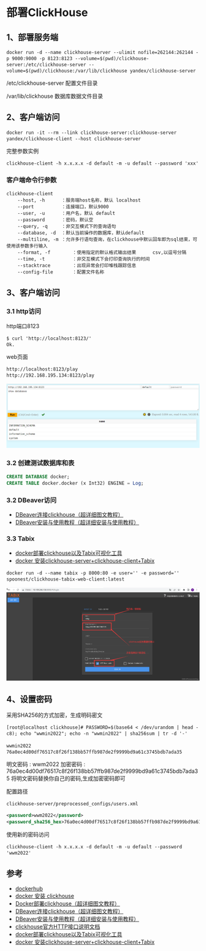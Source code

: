 # 部署ClickHouse



## 1、部署服务端

```shell
docker run -d --name clickhouse-server --ulimit nofile=262144:262144 -p 9000:9000 -p 8123:8123 --volume=$(pwd)/clickhouse-server:/etc/clickhouse-server --volume=$(pwd)/clickhouse:/var/lib/clickhouse yandex/clickhouse-server
```

/etc/clickhouse-server	配置文件目录

/var/lib/clickhouse			数据库数据文件目录



## 2、客户端访问

```shell
docker run -it --rm --link clickhouse-server:clickhouse-server yandex/clickhouse-client --host clickhouse-server
```

完整参数实例

```shell
clickhouse-client -h x.x.x.x -d default -m -u default --password 'xxx'
```



### 客户端命令行参数

```shell
clickhouse-client
    --host, -h     	：服务端host名称，默认 localhost
    --port         	：连接端口，默认9000
    --user, -u     	：用户名，默认 default
    --password     	：密码，默认空
    --query, -q    	：非交互模式下的查询语句
    --database, -d 	：默认当前操作的数据库，默认default
    --multiline, -m ：允许多行语句查询，在clickhouse中默认回车即为sql结束，可使用该参数多行输入
    --format, -f		：使用指定的默认格式输出结果      csv,以逗号分隔
    --time, -t			：非交互模式下会打印查询执行的时间
    --stacktrace		：出现异常会打印堆栈跟踪信息
    --config-file		：配置文件名称
```



## 3、客户端访问

### 3.1 http访问

http端口8123

```shell
$ curl 'http://localhost:8123/'
Ok.
```

web页面

```shell
http://localhost:8123/play
http://192.168.195.134:8123/play
```

![image-20221030150127788](README.assets/image-20221030150127788.png)



### 3.2 创建测试数据库和表

```sql
CREATE DATABASE docker;
CREATE TABLE docker.docker (x Int32) ENGINE = Log;
```



### 3.2 DBeaver访问

- [DBeaver连接clickhouse（超详细图文教程）](https://blog.csdn.net/fy512/article/details/123482700)
- [DBeaver安装与使用教程（超详细安装与使用教程）](https://blog.csdn.net/fy512/article/details/121335289)



### 3.3 Tabix

- [docker部署clickhouse以及Tabix可视化工具](https://blog.csdn.net/weixin_45514285/article/details/127433775)
- [docker 安装clickhouse-server+clickhouse-client+Tabix](https://blog.csdn.net/m0_37813354/article/details/109526076)



```shell
docker run -d --name tabix -p 8000:80 -e user='' -e password='' spoonest/clickhouse-tabix-web-client:latest
```



![image-20221030204958338](README.assets/image-20221030204958338.png)



## 4、设置密码

采用SHA256的方式加密，生成明码密文

```shell
[root@localhost clickhouse]# PASSWORD=$(base64 < /dev/urandom | head -c8); echo "wwmin2022"; echo -n "wwmin2022" | sha256sum | tr -d '-'

wwmin2022
76a0ec4d00df76517c8f26f138bb57ffb987de2f9999bd9a61c3745bdb7ada35
```

明文密码 : wwm2022
加密密码 : 76a0ec4d00df76517c8f26f138bb57ffb987de2f9999bd9a61c3745bdb7ada35
将明文密码替换你自己的密码,生成加密密码即可



配置路径

```text
clickhouse-server/preprocessed_configs/users.xml
```

```xml
<password>wwm2022</password>
<password_sha256_hex>76a0ec4d00df76517c8f26f138bb57ffb987de2f9999bd9a61c3745bdb7ada35</password_sha256_hex>
```



使用新的密码访问

```shell
clickhouse-client -h x.x.x.x -d default -m -u default --password 'wwm2022'
```





## 参考

- [dockerhub](https://hub.docker.com/r/yandex/clickhouse-server)
- [docker 安装 clickhouse](https://www.jianshu.com/p/921a0d82c7b8)
- [Docker部署clickhouse（超详细图文教程）](https://blog.csdn.net/fy512/article/details/123482700)
- [DBeaver连接clickhouse（超详细图文教程）](https://blog.csdn.net/fy512/article/details/123482700)
- [DBeaver安装与使用教程（超详细安装与使用教程）](https://blog.csdn.net/fy512/article/details/121335289)
- [clickhouse官方HTTP接口说明文档](https://clickhouse.com/docs/en/interfaces/http)
- [docker部署clickhouse以及Tabix可视化工具](https://blog.csdn.net/weixin_45514285/article/details/127433775)
- [docker 安装clickhouse-server+clickhouse-client+Tabix](https://blog.csdn.net/m0_37813354/article/details/109526076)